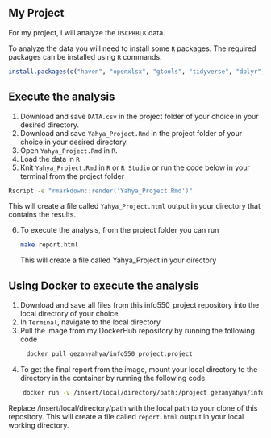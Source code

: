 ## My Project

For my project, I will analyze the `USCPRBLK` data. 

To analyze the data you will need to install some `R` packages. The required packages can be installed using `R` commands.

``` r
install.packages(c("haven", "openxlsx", "gtools", "tidyverse", "dplyr", "ggplot2"))
```


## Execute the analysis
  1) Download and save `DATA.csv` in the project folder of your choice in your desired directory. 
  2) Download and save `Yahya_Project.Rmd` in the project folder of your choice in your desired directory.
  3) Open `Yahya_Project.Rmd` in `R`.
  4) Load the data in `R`
  5) Knit `Yahya_Project.Rmd` in `R` or `R Studio` or run the code below in your terminal from the project folder
 
 ``` bash
Rscript -e "rmarkdown::render('Yahya_Project.Rmd')"
```
This will create a file called `Yahya_Project.html` output in your directory that contains the results.

  6) To execute the analysis, from the project folder you can run 
        ``` bash
     make report.html
      ```
     This will create a file called Yahya_Project in your directory
     
     
## Using Docker to execute the analysis
1) Download and save all files from this info550_project repository into the local directory of your choice
2) In `Terminal`, navigate to the local directory 
3) Pull the image from my DockerHub repository by running the following code

```bash
     docker pull gezanyahya/info550_project:project
 ```
  
4) To get the final report from the image, mount your local directory to the directory in the container by running the following code
 
 ``` bash
     docker run -v /insert/local/directory/path:/project gezanyahya/info550_project:project
 ```
 Replace /insert/local/directory/path with the local path to your clone of this repository. 
 This will create a file called `report.html` output in your local working directory.
 


